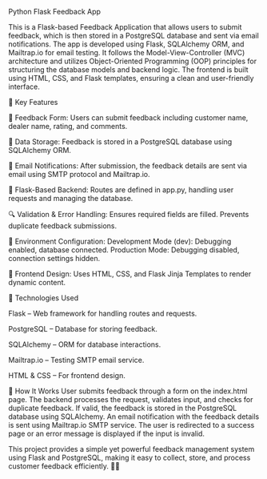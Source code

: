 Python Flask Feedback App

This is a Flask-based Feedback Application that allows users to submit feedback, which is then stored in a PostgreSQL database and sent via email notifications. The app is developed using Flask, SQLAlchemy ORM, and Mailtrap.io for email testing. It follows the Model-View-Controller (MVC) architecture and utilizes Object-Oriented Programming (OOP) principles for structuring the database models and backend logic. The frontend is built using HTML, CSS, and Flask templates, ensuring a clean and user-friendly interface.

🔹 Key Features

📝 Feedback Form: Users can submit feedback including customer name, dealer name, rating, and comments.

📄 Data Storage: Feedback is stored in a PostgreSQL database using SQLAlchemy ORM.

📩 Email Notifications: After submission, the feedback details are sent via email using SMTP protocol and Mailtrap.io.

🚀 Flask-Based Backend: Routes are defined in app.py, handling user requests and managing the database.

🔍 Validation & Error Handling:
    Ensures required fields are filled.
    Prevents duplicate feedback submissions.

🔧 Environment Configuration:
    Development Mode (dev): Debugging enabled, database connected.
    Production Mode: Debugging disabled, connection settings hidden.

🎨 Frontend Design: Uses HTML, CSS, and Flask Jinja Templates to render dynamic content.

🔹 Technologies Used

Flask – Web framework for handling routes and requests.

PostgreSQL – Database for storing feedback.

SQLAlchemy – ORM for database interactions.

Mailtrap.io – Testing SMTP email service.

HTML & CSS – For frontend design.

🔹 How It Works
User submits feedback through a form on the index.html page.
The backend processes the request, validates input, and checks for duplicate feedback.
If valid, the feedback is stored in the PostgreSQL database using SQLAlchemy.
An email notification with the feedback details is sent using Mailtrap.io SMTP service.
The user is redirected to a success page or an error message is displayed if the input is invalid.

This project provides a simple yet powerful feedback management system using Flask and PostgreSQL, making it easy to collect, store, and process customer feedback efficiently. 🚀🔥